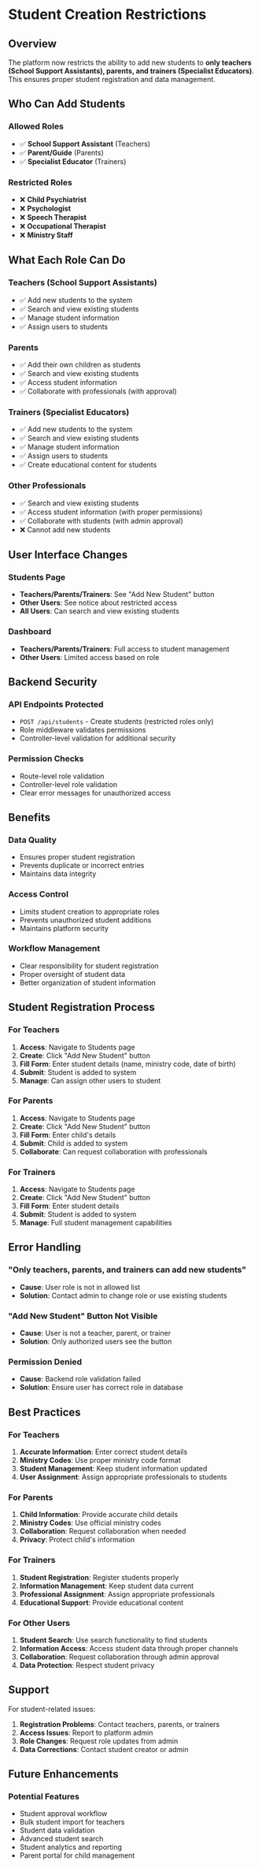 # Student Creation Restrictions

## Overview

The platform now restricts the ability to add new students to **only teachers (School Support Assistants), parents, and trainers (Specialist Educators)**. This ensures proper student registration and data management.

## Who Can Add Students

### Allowed Roles
- ✅ **School Support Assistant** (Teachers)
- ✅ **Parent/Guide** (Parents)
- ✅ **Specialist Educator** (Trainers)

### Restricted Roles
- ❌ **Child Psychiatrist**
- ❌ **Psychologist**
- ❌ **Speech Therapist**
- ❌ **Occupational Therapist**
- ❌ **Ministry Staff**

## What Each Role Can Do

### Teachers (School Support Assistants)
- ✅ Add new students to the system
- ✅ Search and view existing students
- ✅ Manage student information
- ✅ Assign users to students

### Parents
- ✅ Add their own children as students
- ✅ Search and view existing students
- ✅ Access student information
- ✅ Collaborate with professionals (with approval)

### Trainers (Specialist Educators)
- ✅ Add new students to the system
- ✅ Search and view existing students
- ✅ Manage student information
- ✅ Assign users to students
- ✅ Create educational content for students

### Other Professionals
- ✅ Search and view existing students
- ✅ Access student information (with proper permissions)
- ✅ Collaborate with students (with admin approval)
- ❌ Cannot add new students

## User Interface Changes

### Students Page
- **Teachers/Parents/Trainers**: See "Add New Student" button
- **Other Users**: See notice about restricted access
- **All Users**: Can search and view existing students

### Dashboard
- **Teachers/Parents/Trainers**: Full access to student management
- **Other Users**: Limited access based on role

## Backend Security

### API Endpoints Protected
- `POST /api/students` - Create students (restricted roles only)
- Role middleware validates permissions
- Controller-level validation for additional security

### Permission Checks
- Route-level role validation
- Controller-level role validation
- Clear error messages for unauthorized access

## Benefits

### Data Quality
- Ensures proper student registration
- Prevents duplicate or incorrect entries
- Maintains data integrity

### Access Control
- Limits student creation to appropriate roles
- Prevents unauthorized student additions
- Maintains platform security

### Workflow Management
- Clear responsibility for student registration
- Proper oversight of student data
- Better organization of student information

## Student Registration Process

### For Teachers
1. **Access**: Navigate to Students page
2. **Create**: Click "Add New Student" button
3. **Fill Form**: Enter student details (name, ministry code, date of birth)
4. **Submit**: Student is added to system
5. **Manage**: Can assign other users to student

### For Parents
1. **Access**: Navigate to Students page
2. **Create**: Click "Add New Student" button
3. **Fill Form**: Enter child's details
4. **Submit**: Child is added to system
5. **Collaborate**: Can request collaboration with professionals

### For Trainers
1. **Access**: Navigate to Students page
2. **Create**: Click "Add New Student" button
3. **Fill Form**: Enter student details
4. **Submit**: Student is added to system
5. **Manage**: Full student management capabilities

## Error Handling

### "Only teachers, parents, and trainers can add new students"
- **Cause**: User role is not in allowed list
- **Solution**: Contact admin to change role or use existing students

### "Add New Student" Button Not Visible
- **Cause**: User is not a teacher, parent, or trainer
- **Solution**: Only authorized users see the button

### Permission Denied
- **Cause**: Backend role validation failed
- **Solution**: Ensure user has correct role in database

## Best Practices

### For Teachers
1. **Accurate Information**: Enter correct student details
2. **Ministry Codes**: Use proper ministry code format
3. **Student Management**: Keep student information updated
4. **User Assignment**: Assign appropriate professionals to students

### For Parents
1. **Child Information**: Provide accurate child details
2. **Ministry Codes**: Use official ministry codes
3. **Collaboration**: Request collaboration when needed
4. **Privacy**: Protect child's information

### For Trainers
1. **Student Registration**: Register students properly
2. **Information Management**: Keep student data current
3. **Professional Assignment**: Assign appropriate professionals
4. **Educational Support**: Provide educational content

### For Other Users
1. **Student Search**: Use search functionality to find students
2. **Information Access**: Access student data through proper channels
3. **Collaboration**: Request collaboration through admin approval
4. **Data Protection**: Respect student privacy

## Support

For student-related issues:
1. **Registration Problems**: Contact teachers, parents, or trainers
2. **Access Issues**: Report to platform admin
3. **Role Changes**: Request role updates from admin
4. **Data Corrections**: Contact student creator or admin

## Future Enhancements

### Potential Features
- Student approval workflow
- Bulk student import for teachers
- Student data validation
- Advanced student search
- Student analytics and reporting
- Parent portal for child management 